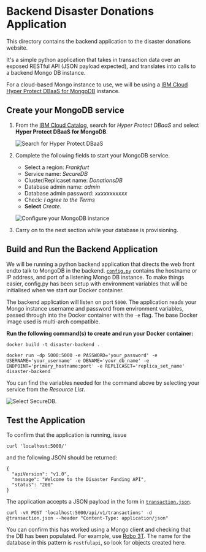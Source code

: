 # Backend Disaster Donations Application

This directory contains the backend application to the disaster
donations website.

It's a simple python application that takes in transaction data over
an exposed RESTful API (JSON payload expected), and translates into
calls to a backend Mongo DB instance.

For a cloud-based Mongo instance to use, we will be using a [IBM Cloud Hyper Protect DBaaS for
MongoDB](https://cloud.ibm.com/catalog/services/hyper-protect-dbaas-for-mongodb)
instance.

## Create your MongoDB service

1. From the [IBM Cloud Catalog](https://cloud.ibm.com/catalog), search for *Hyper Protect DBaaS* and select **Hyper Protect DBaaS for MongoDB**.

   ![Search for Hyper Protect DBaaS](/Users/jenn/secure-cloud/backend/images/SearchDBaaS.png)

2. Complete the following fields to start your MongoDB service.

   * Select a region: *Frankfurt*
   * Service name: *SecureDB*
   * Cluster/Replicaset name: *DonationsDB*
   * Database admin name: *admin*
   * Database admin password: *xxxxxxxxxxx*
   * Check: *I agree to the Terms*
   * **Select** *Create*.

   ![Configure your MongoDB instance](/Users/jenn/secure-cloud/backend/images/DBaaSFields.png)

3. Carry on to the next section while your database is provisioning.


## Build and Run the Backend Application

We will be running a python backend application that directs the web front endto talk to MongoDB in the backend. [`config.py`](./config.py) contains the hostname or IP address, and port of a listening Mongo DB instance. To make things easier, config.py has been setup with environment variables that will be initialised when we start our Docker container. 

The backend application will listen on port `5000`. The application reads your Mongo instance username and password from environment variables, passed through into the Docker container with the `-e` flag. The base Docker image used is multi-arch compatible.



**Run the following command(s) to create and run your Docker container:** 

```
docker build -t disaster-backend .

docker run -dp 5000:5000 -e PASSWORD='your_password' -e USERNAME='your_username' -e DBNAME='your_db_name' -e ENDPOINT='primary_hostname:port' -e REPLICASET='replica_set_name' disaster-backend
```



You can find the variables needed for the command above by selecting your service from the *Resource List*. 

![Select SecureDB.](/Users/jenn/secure-cloud/backend/images/ResourceList.png)


## Test the Application

To confirm that the application is running, issue

```
curl 'localhost:5000/'
```

and the following JSON should be returned:

```
{
  "apiVersion": "v1.0", 
  "message": "Welcome to the Disaster Funding API", 
  "status": "200"
}
```

The application accepts a JSON payload in the form in
[`transaction.json`](./transaction.json).

```
curl -vX POST 'localhost:5000/api/v1/transactions' -d @transaction.json --header "Content-Type: application/json"
```

You can confirm this has worked using a Mongo client and checking that
the DB has been populated. For example, use [Robo
3T](https://robomongo.org). The name for the database in this pattern
is `restfulapi`, so look for objects created here.
